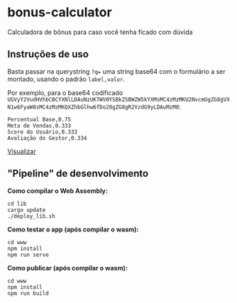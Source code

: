 # bonus-calculator
Calculadora de bônus para caso você tenha ficado com dúvida

## Instruções de uso

Basta passar na querystring `?q=` uma string base64 com o formulário a ser montado, usando o padrão `label,valor`.

Por exemplo, para o base64 codificado `UGVyY2VudHVhbCBCYXNlLDAuNzUKTWV0YSBkZSBWZW5kYXMsMC4zMzMKU2NvcmUgZG8gVXN1w6FyaW8sMC4zMzMKQXZhbGlhw6fDo28gZG8gR2VzdG9yLDAuMzM0`:

    Percentual Base,0.75
    Meta de Vendas,0.333
    Score do Usuário,0.333
    Avaliação do Gestor,0.334

 [Visualizar](http://bonus.saguinus.net/?q=UGVyY2VudHVhbCBCYXNlLDAuNzUKTWV0YSBkZSBWZW5kYXMsMC4zMzMKU2NvcmUgZG8gVXN1w6FyaW8sMC4zMzMKQXZhbGlhw6fDo28gZG8gR2VzdG9yLDAuMzM0)

## "Pipeline" de desenvolvimento

**Como compilar o Web Assembly:**

    cd lib
    cargo update
    ./deploy_lib.sh

**Como testar o app (após compilar o wasm):**

    cd www
    npm install
    npm run serve

**Como publicar (após compilar o wasm):**

    cd www
    npm install
    npm run build
